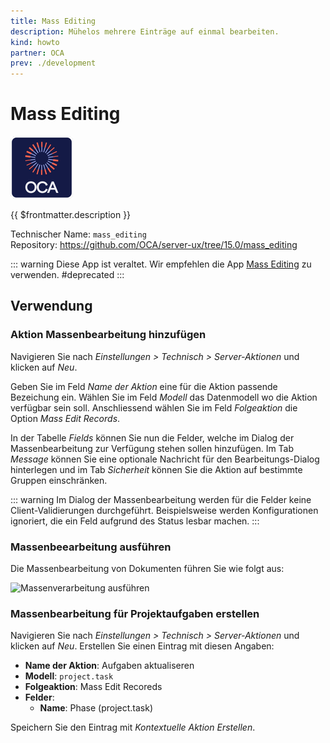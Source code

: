 ```yaml
---
title: Mass Editing
description: Mühelos mehrere Einträge auf einmal bearbeiten.
kind: howto
partner: OCA
prev: ./development
---
```

# Mass Editing
![icon_oca_app](attachments/icon_oca_app.png)

{{ $frontmatter.description }}

Technischer Name: `mass_editing`\
Repository: <https://github.com/OCA/server-ux/tree/15.0/mass_editing>

::: warning
Diese App ist veraltet. Wir empfehlen die App [Mass Editing](Server%20Action%20Mass%20Edit.md) zu verwenden.
#deprecated
:::

## Verwendung

### Aktion Massenbearbeitung hinzufügen

Navigieren Sie nach *Einstellungen > Technisch > Server-Aktionen* und klicken auf *Neu*.

Geben Sie im Feld *Name der Aktion* eine für die Aktion passende Bezeichung ein. Wählen Sie im Feld *Modell* das Datenmodell wo die Aktion verfügbar sein soll. Anschliessend wählen Sie im Feld *Folgeaktion* die Option *Mass Edit Records*.

In der Tabelle *Fields* können Sie nun die Felder, welche im Dialog der Massenbearbeitung zur Verfügung stehen sollen hinzufügen. Im Tab *Message* können Sie eine optionale Nachricht für den Bearbeitungs-Dialog hinterlegen und im Tab *Sicherheit* können Sie die Aktion auf bestimmte Gruppen einschränken.

::: warning
Im Dialog der Massenbearbeitung werden für die Felder keine Client-Validierungen durchgeführt. Beispielsweise werden Konfigurationen ignoriert, die ein Feld aufgrund des Status lesbar machen.
:::

### Massenbeearbeitung ausführen

Die Massenbearbeitung von Dokumenten führen Sie wie folgt aus:

![Massenverarbeitung ausführen](attachments/Massenverarbeitung%20ausführen.gif)

### Massenbearbeitung für Projektaufgaben erstellen

Navigieren Sie nach *Einstellungen > Technisch > Server-Aktionen* und klicken auf *Neu*. Erstellen Sie einen Eintrag mit diesen Angaben:

* **Name der Aktion**: Aufgaben aktualiseren
* **Modell**: `project.task`
* **Folgeaktion**: Mass Edit Recoreds
* **Felder**:
	* **Name**: Phase (project.task)

Speichern Sie den Eintrag mit *Kontextuelle Aktion Erstellen*.
